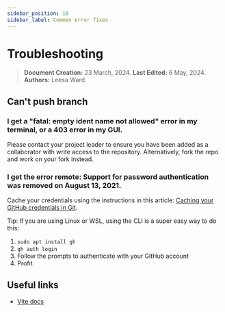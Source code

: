 ```yaml
---
sidebar_position: 10
sidebar_label: Common error fixes
---
```


# Troubleshooting

> **Document Creation:** 23 March, 2024. **Last Edited:** 6 May, 2024. **Authors:** Leesa Ward.


## Can't push branch

### I get a "fatal: empty ident name not allowed" error in my terminal, or a 403 error in my GUI.

Please contact your project leader to ensure you have been added as a collaborator with write access to the repository. Alternatively, fork the repo and work on your fork instead.

### I get the error remote: Support for password authentication was removed on August 13, 2021.

Cache your credentials using the instructions in this article: [Caching your GitHub credentials in Git](https://docs.github.com/en/get-started/getting-started-with-git/caching-your-github-credentials-in-git).

Tip: If you are using Linux or WSL, using the CLI is a super easy way to do this:
1. `sudo apt install gh`
2. `gh auth login`
3. Follow the prompts to authenticate with your GitHub account
4. Profit.

## Useful links
- [Vite docs](https://vitejs.dev/guide/)


